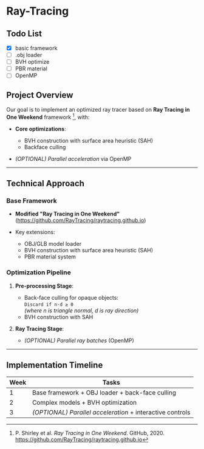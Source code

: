 # Ray-Tracing

## Todo List

- [x] basic framework
- [ ] .obj loader 
- [ ] BVH optimize
- [ ] PBR material
- [ ] OpenMP

## Project Overview

Our goal is to implement an optimized ray tracer based on **Ray Tracing in One Weekend** framework [^rtweekend], with:

- **Core optimizations**:
  - BVH construction with surface area heuristic (SAH)
  - Backface culling

- *(OPTIONAL) Parallel acceleration* via OpenMP

[^rtweekend]: P. Shirley et al. *Ray Tracing in One Weekend*. GitHub, 2020. https://github.com/RayTracing/raytracing.github.io

---

## Technical Approach

### Base Framework

- **Modified "Ray Tracing in One Weekend"**  
  (https://github.com/RayTracing/raytracing.github.io)
  
- Key extensions:
  - OBJ/GLB model loader
  - BVH construction with surface area heuristic (SAH)
  - PBR material system

### Optimization Pipeline

1. **Pre-processing Stage**:
   - Back-face culling for opaque objects:  
     `Discard if n·d ≥ 0`  
     *(where n is triangle normal, d is ray direction)*
   - BVH construction with SAH

2. **Ray Tracing Stage**:
   - *(OPTIONAL) Parallel ray batches* (OpenMP)

---

## Implementation Timeline

| Week | Tasks |
|------|-------|
| 1 | Base framework + OBJ loader + back-face culling |
| 2 | Complex models + BVH optimization |
| 3 | *(OPTIONAL) Parallel acceleration* + interactive controls |